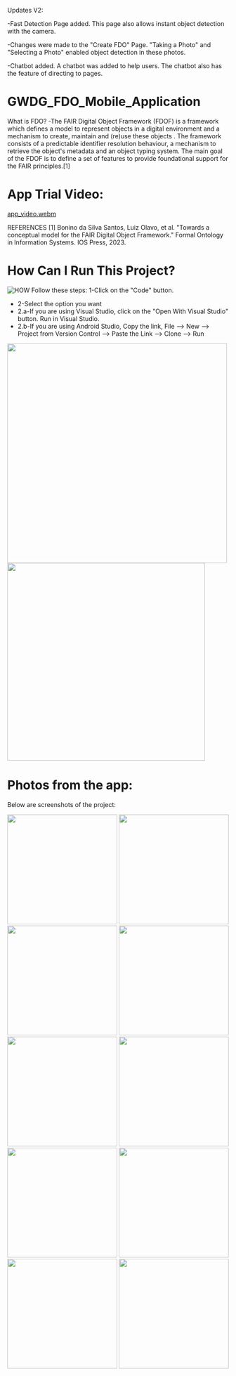 Updates V2:

-Fast Detection Page added.
This page also allows instant object detection with the camera.

-Changes were made to the "Create FDO" Page.
"Taking a Photo" and "Selecting a Photo" enabled object detection in these photos.

-Chatbot added.
A chatbot was added to help users. The chatbot also has the feature of directing to pages.



# GWDG_FDO_Mobile_Application
What is FDO?
-The FAIR Digital Object Framework (FDOF) is a framework which defines a model to represent objects in a digital environment and a mechanism to create, maintain and (re)use these objects . The framework consists of a predictable identifier resolution behaviour, a mechanism to retrieve the object's metadata and an object typing system. The main goal of the FDOF is to define a set of features to provide foundational support for the FAIR principles.[1]


# App Trial Video:
[app_video.webm](https://github.com/user-attachments/assets/86c25f47-5dc0-425e-889e-6e977d2da332)





REFERENCES
[1] Bonino da Silva Santos, Luiz Olavo, et al. "Towards a conceptual model for the FAIR Digital Object Framework." Formal Ontology in Information Systems. IOS Press, 2023.



# How Can I Run This Project?
![HOW](https://github.com/user-attachments/assets/28d3cac4-3662-4f5e-b857-057478586b3a)
Follow these steps:
1-Click on the "Code" button.
  + 2-Select the option you want
  + 2.a-If you are using Visual Studio, click on the "Open With Visual Studio" button. Run         in Visual Studio.
  + 2.b-If you are using Android Studio,
      Copy the link,
      File --> New --> Project from Version Control --> Paste the Link --> Clone --> Run

      
  <img src="https://github.com/user-attachments/assets/ac3fb370-b1a9-44b4-8aca-45acaf353cff" width="500">
      
      
  <img src="https://github.com/user-attachments/assets/ce787e5c-72ee-4fc8-936f-aafc823809dc" width="450">



      





# Photos from the app:
Below are screenshots of the project:


<img src="https://github.com/user-attachments/assets/52706105-a284-4448-b78c-3dc9e9560e21" width="250">
<img src="https://github.com/user-attachments/assets/1bf4e514-bbae-414c-b3a5-b195039dccd8" width="250">
<img src="https://github.com/user-attachments/assets/b63d6f7e-d169-4a28-b475-4fa5705444f8" width="250">



<img src="https://github.com/user-attachments/assets/6b5b100c-0eda-42c1-8408-66607515503c" width="250">
<img src="https://github.com/user-attachments/assets/9e2bfba4-64a4-4ad1-8ad5-ccba746e7628" width="250">
<img src="https://github.com/user-attachments/assets/5721665e-a076-42f0-938a-2e6c81e31a93" width="250">
<img src="https://github.com/user-attachments/assets/3ffb2042-99b9-419c-90b9-bddaaed6bcd8" width="250">
<img src="https://github.com/user-attachments/assets/8383c823-68aa-493c-bd28-6311c9911d41" width="250">
<img src="https://github.com/user-attachments/assets/88f1c668-2688-4057-8f3d-e5e6b5830f33" width="250">
<img src="https://github.com/user-attachments/assets/a65af9c0-d242-4295-8c8a-8fb257dae297" width="250">








